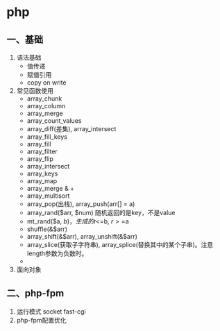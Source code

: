 # php

## 一、基础

1. 语法基础
   + 值传递
   + 赋值引用
   + copy on write
2. 常见函数使用
   + array_chunk
   + array_column
   + array_merge
   + array_count_values
   + array_diff(差集), array_intersect
   + array_fill_keys
   + array_fill
   + array_filter
   + array_flip
   + array_intersect
   + array_keys
   + array_map
   + array_merge & +
   + array_multisort
   + array_pop(出栈), array_push(arr[] = a)
   + array_rand($arr, $num)  随机返回的是key，不是value
   + mt_rand($a, $b)，生成的$r<=b, $r>=$a
   + shuffle(&$arr)
   + array_shift(&$arr), array_unshift(&$arr)
   + array_slice(获取子字符串), array_splice(替换其中的某个子串)。注意length参数为负数时。
   + 
3. 面向对象



## 二、php-fpm

1. 运行模式 socket fast-cgi
2. php-fpm配置优化
